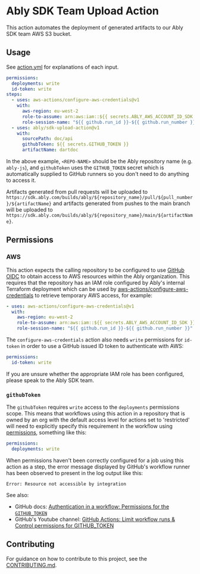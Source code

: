 # Ably SDK Team Upload Action

This action automates the deployment of generated artifacts to our Ably SDK team AWS S3 bucket.

## Usage

See [action.yml](action.yml) for explanations of each input.

```yaml
permissions:
  deployments: write
  id-token: write
steps:
  - uses: aws-actions/configure-aws-credentials@v1
    with:
      aws-region: eu-west-2
      role-to-assume: arn:aws:iam::${{ secrets.ABLY_AWS_ACCOUNT_ID_SDK }}:role/ably-sdk-builds-<REPO-NAME>
      role-session-name: "${{ github.run_id }}-${{ github.run_number }}"
  - uses: ably/sdk-upload-action@v1
    with:
      sourcePath: doc/api
      githubToken: ${{ secrets.GITHUB_TOKEN }}
      artifactName: dartdoc
```

In the above example, `<REPO-NAME>` should be the Ably repository name (e.g. `ably-js`), and `githubToken` uses the `GITHUB_TOKEN` secret which is automatically supplied to GitHub runners so you don't need to do anything to access it.

Artifacts generated from pull requests will be uploaded to `https://sdk.ably.com/builds/ably/${repository_name}/pull/${pull_number}/${artifactName}` and artifacts generated from pushes to the main branch will be uploaded to `https://sdk.ably.com/builds/ably/${repository_name}/main/${artifactName}`.

## Permissions

### AWS

This action expects the calling repository to be configured to use [GitHub OIDC](https://docs.github.com/en/actions/deployment/security-hardening-your-deployments/configuring-openid-connect-in-amazon-web-services) to obtain access to AWS resources within the Ably organization. This requires that the repository has an IAM role configured by Ably's internal Terraform deployment which can be used by [aws-actions/configure-aws-credentials](https://github.com/aws-actions/configure-aws-credentials) to retrieve temporary AWS access, for example:

```yaml
- uses: aws-actions/configure-aws-credentials@v1
  with:
    aws-region: eu-west-2
    role-to-assume: arn:aws:iam::${{ secrets.ABLY_AWS_ACCOUNT_ID_SDK }}:role/ably-sdk-builds-ably-js
    role-session-name: "${{ github.run_id }}-${{ github.run_number }}"
```

The `configure-aws-credentials` action also needs `write` permissions for `id-token` in order to use a GitHub issued ID token to authenticate with AWS:

```yaml
permissions:
  id-token: write
```

If you are unsure whether the appropriate IAM role has been configured, please speak to the Ably SDK team.

### `githubToken`

The `githubToken` requires `write` access to the `deployments` permissions scope.
This means that workflows using this action in a repository that is owned by an org with the default access level for actions set to 'restricted' will need to explicitly specify this requirement in the workflow using [permissions](https://docs.github.com/en/actions/reference/workflow-syntax-for-github-actions#permissions), something like this:

```yml
permissions:
  deployments: write
```

When permissions haven't been correctly configured for a job using this action as a step, the error message displayed by GitHub's workflow runner has been observed to present in the log output like this:

```
Error: Resource not accessible by integration
```

See also:

- GitHub docs: [Authentication in a workflow: Permissions for the `GITHUB_TOKEN`](https://docs.github.com/en/actions/reference/authentication-in-a-workflow#permissions-for-the-github_token)
- GitHub's Youtube channel: [GitHub Actions: Limit workflow runs & Control permissions for GITHUB_TOKEN](https://youtu.be/JMHs5lYpvAM?t=483)

## Contributing

For guidance on how to contribute to this project, see the [CONTRIBUTING.md](CONTRIBUTING.md).
